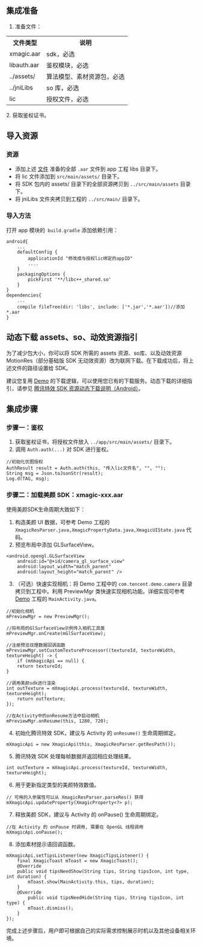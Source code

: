 ## 集成准备
1. 准备文件：[](id:file)
<table>
<tr><th>文件类型</th><th>说明</th></tr>
<tr>
<td>xmagic.aar</td><td>sdk，必选</td>
</tr><tr>
<td>libauth.aar</td><td>鉴权模块，必选</td>
</tr><tr>
<td>../assets/</td><td>算法模型、素材资源包，必选</td>
</tr><tr>
<td>../jniLibs</td><td>so 库，必选</td>
</tr><tr>
<td>lic</td><td>授权文件，必选</td>
</tr></table>
2. 获取鉴权证书。

## 导入资源[](id:import)
### 资源
- 添加上述 [文件](#file) 准备的全部 `.aar` 文件到 app 工程 libs 目录下。
- 将 lic 文件添加到 `src/main/assets/` 目录下。
- 将 SDK 包内的 assets/ 目录下的全部资源拷贝到 `../src/main/assets` 目录下。
- 将 jniLibs 文件夹拷贝到工程的 `../src/main/` 目录下。

### 导入方法
打开 app 模块的` build.gradle` 添加依赖引用：
```
android{
	...
	defaultConfig {
		applicationId "修改成与授权lic绑定的appID"
		....
	}
	packagingOptions {
		pickFirst '**/libc++_shared.so'
	}
}
dependencies{
	...
	compile fileTree(dir: 'libs', include: ['*.jar','*.aar'])//添加 *.aar
}
```

## 动态下载 assets、so、动效资源指引
为了减少包大小，你可以将 SDK 所需的 assets 资源、so库、以及动效资源 MotionRes（部分基础版 SDK 无动效资源）改为联网下载。在下载成功后，将上述文件的路径设置给 SDK。

建议您复用 [Demo]() 的下载逻辑，可以使用您已有的下载服务。动态下载的详细指引，请参见 [腾讯特效 SDK 资源动态下载说明（Android）](https://docs.qq.com/doc/DWHRlU0dlcHlGR3V4)。 


## 集成步骤
### 步骤一：鉴权[](id:step1)
1. 获取鉴权证书，将授权文件放入 `../app/src/main/assets/` 目录下。
2. 调用 `Auth.auth(...)`  对 SDK 进行鉴权。
```
//初始化优图授权
AuthResult result = Auth.auth(this, "传入lic文件名", "", "");
String msg = Json.toJsonStr(result);
Log.d(TAG, msg);
```

### 步骤二：加载美颜 SDK：xmagic-xxx.aar[](id:step2)
使用美颜SDK生命周期大致如下：
1. 构造美颜 UI 数据，可参考 Demo 工程的 `XmagicResParser.java,XmagicPropertyData.java,XmagicUIState.java` 代码。
2. 预览布局中添加 GLSurfaceView。
```
<android.opengl.GLSurfaceView
	android:id="@+id/camera_gl_surface_view"
	android:layout_width="match_parent"
	android:layout_height="match_parent" />
```
3. （可选）快速实现相机：将 Demo 工程中的 `com.tencent.demo.camera` 目录拷贝到工程中。利用 PreviewMgr 类快速实现相机功能。详细实现可参考 [Demo]() 工程的 `MainActivity.java`。
```
//初始化相机
mPreviewMgr = new PreviewMgr();

//将布局的GlSurfaceView示例传入相机工具类
mPreviewMgr.onCreate(mGlSurfaceView);
       
//注册预览纹理数据回调函数
mPreviewMgr.setCustomTextureProcessor((textureId, textureWidth, textureHeight) -> {
	if (mXmagicApi == null) {
	return textureId;
}
       
//调用美颜sdk进行渲染
int outTexture = mXmagicApi.process(textureId, textureWidth, textureHeight);
	return outTexture;
});
       
//在Activity中的onResume方法中启动相机
mPreviewMgr.onResume(this, 1280, 720);
```
4. 初始化腾讯特效 SDK，建议与 Activity 的 `onResume()` 生命周期绑定。
```
mXmagicApi = new XmagicApi(this, XmagicResParser.getResPath()); 
```
5. 腾讯特效 SDK 处理每帧数据并返回相应处理结果。
```
int outTexture = mXmagicApi.process(textureId, textureWidth, textureHeight);
```
6. 用于更新指定类型的美颜特效数值。
```
// 可用的入参属性可以从 XmagicResParser.parseRes() 获得
mXmagicApi.updateProperty(XmagicProperty<?> p);
```
7. 释放美颜 SDK，建议与 Activity 的 onPause() 生命周期绑定。
```
//在 Activity 的 onPause 时调用, 需要在 OpenGL 线程调用
mXmagicApi.onPause();
```
8. 添加素材提示语回调函数。
```
mXmagicApi.setTipsListener(new XmagicTipsListener() {
	final XmagicToast mToast = new XmagicToast();
	@Override
	public void tipsNeedShow(String tips, String tipsIcon, int type, int duration) {
		mToast.show(MainActivity.this, tips, duration);
	}
	@Override
		public void tipsNeedHide(String tips, String tipsIcon, int type) {
		mToast.dismiss();
	}
});
```

完成上述步骤后，用户即可根据自己的实际需求控制展示时机以及其他设备相关环境。

